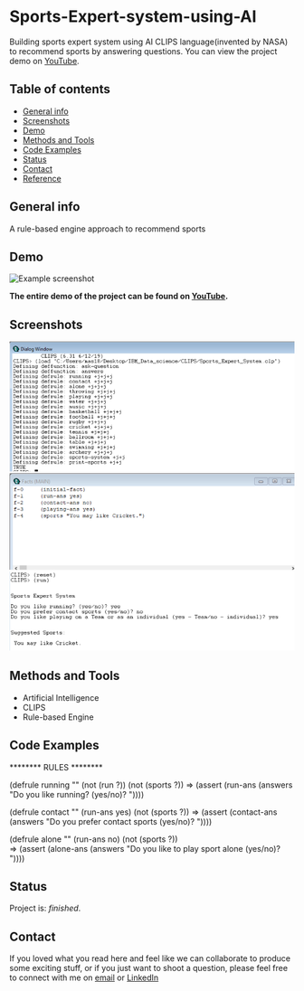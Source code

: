 # Sports-Expert-system-using-AI
Building sports expert system using AI CLIPS language(invented by NASA) to recommend sports by answering questions. You can view the project demo on [YouTube](https://www.youtube.com/watch?v=u2ph9dFykVw). 

## Table of contents

* [General info](#general-info)
* [Screenshots](#screenshots)
* [Demo](#demo)
* [Methods and Tools](#methods-and-tools)
* [Code Examples](#code-examples)
* [Status](#status)
* [Contact](#contact)
* [Reference](#reference)

## General info
A rule-based engine approach to recommend sports

## Demo
![Example screenshot](./images/Demo.gif)

**The entire demo of the project can be found on [YouTube](https://www.youtube.com/watch?v=u2ph9dFykVw).**

## Screenshots

![Example screenshot](./Image/image1.png)
![Example screenshot](./Image/image2.png)
![Example screenshot](./Image/image3.png)

## Methods and Tools
* Artificial Intelligence
* CLIPS
* Rule-based Engine

## Code Examples

******** RULES ********

(defrule running ""
   (not (run ?))
   (not (sports ?))
   =>
   (assert (run-ans (answers "Do you like running? (yes/no)? "))))
   
(defrule contact ""
   (run-ans yes)
   (not (sports ?))
   =>
   (assert (contact-ans (answers "Do you prefer contact sports (yes/no)? "))))

(defrule alone ""
   (run-ans no)
   (not (sports ?))   
   =>
   (assert (alone-ans (answers "Do you like to play sport alone (yes/no)? "))))

## Status
Project is: _finished_.

## Contact
If you loved what you read here and feel like we can collaborate to produce some exciting stuff, or if you
just want to shoot a question, please feel free to connect with me on 
<a href="mailto:manishshukla.ms18@gmail.com">email</a> or 
<a href="https://www.linkedin.com/in/manishshukla-ms/" target="_blank">LinkedIn</a>
